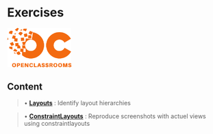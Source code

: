 # Exercises

<img src="../art/oclogo.png" alt="drawing" width="150"/>

## Content

> • **[Layouts](https://github.com/r4phab/OC-Android/tree/master/exercises/layouts)** : Identify layout hierarchies

> • **[ConstraintLayouts](https://github.com/r4phab/OC-Android/tree/master/exercises/constraintLayouts)** : Reproduce screenshots with actuel views using constraintlayouts
